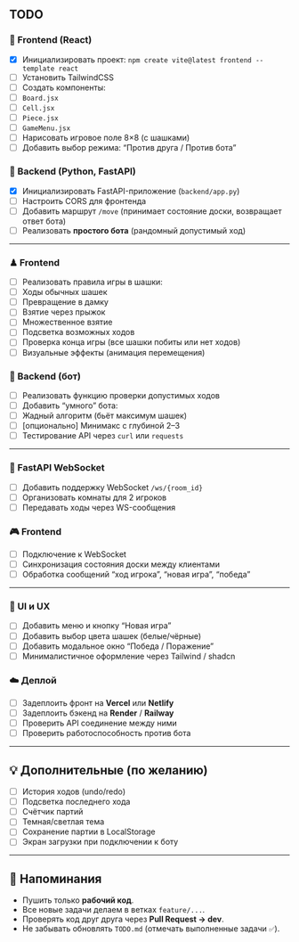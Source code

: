 TODO
-----

### 🎨 Frontend (React)
- [x] Инициализировать проект: `npm create vite@latest frontend --template react`
- [ ] Установить TailwindCSS
- [ ] Создать компоненты:
- [ ] `Board.jsx`
- [ ] `Cell.jsx`
- [ ] `Piece.jsx`
- [ ] `GameMenu.jsx`
- [ ] Нарисовать игровое поле 8×8 (с шашками)
- [ ] Добавить выбор режима: “Против друга / Против бота”

### 🧠 Backend (Python, FastAPI)
- [x] Инициализировать FastAPI-приложение (`backend/app.py`)
- [ ] Настроить CORS для фронтенда
- [ ] Добавить маршрут `/move` (принимает состояние доски, возвращает ответ бота)
- [ ] Реализовать **простого бота** (рандомный допустимый ход)

---

### ♟ Frontend
- [ ] Реализовать правила игры в шашки:
- [ ] Ходы обычных шашек
- [ ] Превращение в дамку
- [ ] Взятие через прыжок
- [ ] Множественное взятие
- [ ] Подсветка возможных ходов
- [ ] Проверка конца игры (все шашки побиты или нет ходов)
- [ ] Визуальные эффекты (анимация перемещения)

### 🤖 Backend (бот)
- [ ] Реализовать функцию проверки допустимых ходов
- [ ] Добавить “умного” бота:
- [ ] Жадный алгоритм (бьёт максимум шашек)
- [ ] [опционально] Минимакс с глубиной 2–3
- [ ] Тестирование API через `curl` или `requests`

---

### 🔌 FastAPI WebSocket
- [ ] Добавить поддержку WebSocket `/ws/{room_id}`
- [ ] Организовать комнаты для 2 игроков
- [ ] Передавать ходы через WS-сообщения

### 🎮 Frontend
- [ ] Подключение к WebSocket
- [ ] Синхронизация состояния доски между клиентами
- [ ] Обработка сообщений “ход игрока”, “новая игра”, “победа”

---

### 🧱 UI и UX
- [ ] Добавить меню и кнопку “Новая игра”
- [ ] Добавить выбор цвета шашек (белые/чёрные)
- [ ] Добавить модальное окно “Победа / Поражение”
- [ ] Минималистичное оформление через Tailwind / shadcn

### ☁️ Деплой
- [ ] Задеплоить фронт на **Vercel** или **Netlify**
- [ ] Задеплоить бэкенд на **Render** / **Railway**
- [ ] Проверить API соединение между ними
- [ ] Проверить работоспособность против бота

---

## 💡 Дополнительные (по желанию)

- [ ] История ходов (undo/redo)
- [ ] Подсветка последнего хода
- [ ] Счётчик партий
- [ ] Темная/светлая тема
- [ ] Сохранение партии в LocalStorage
- [ ] Экран загрузки при подключении к боту

---

## 🧠 Напоминания

- Пушить только **рабочий код**.
- Все новые задачи делаем в ветках `feature/...`.
- Проверять код друг друга через **Pull Request → dev**.
- Не забывать обновлять `TODO.md` (отмечать выполненные задачи `✅`).

